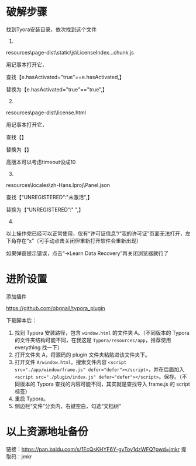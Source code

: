 # 破解步骤

找到Tyora安装目录，依次找到这个文件

1.

resources\page-dist\static\js\LicenseIndex...chunk.js

用记事本打开它，

查找【e.hasActivated="true"==e.hasActivated,】

替换为【e.hasActivated="true"=="true",】

2.

resources\page-dist\license.html

用记事本打开它，

查找【</body></html>】

替换为【</body><script>window.onload=function(){setTimeout(()=>{window.close();},5);}</script></html>】

高版本可以考虑timeout设成10

3.

resources\locales\zh-Hans.lproj\Panel.json

查找【“UNREGISTERED”:"未激活",】

替换为【“UNREGISTERED”:" ",】

4.

以上操作完已经可以正常使用，仅有“许可证信息”/“我的许可证”页面无法打开，左下角存在“x”（可手动点击关闭但重新打开软件会重新出现）

如果弹窗提示错误，点击“->Learn Data Recovery”再关闭浏览器就行了

# 进阶设置

添加插件

https://github.com/obgnail/typora_plugin

下载脚本后：

1. 找到 Typora 安装路径，包含 `window.html` 的文件夹 A。（不同版本的 Typora 的文件夹结构可能不同，在我这是 `Typora/resources/app`，推荐使用 everything 找一下）
2. 打开文件夹 A，将源码的 plugin 文件夹粘贴进该文件夹下。
3. 打开文件 `A/window.html`。搜索文件内容 `<script src="./app/window/frame.js" defer="defer"></script>`，并在后面加入 `<script src="./plugin/index.js" defer="defer"></script>`。保存。（不同版本的 Typora 查找的内容可能不同，其实就是查找导入 frame.js 的 script 标签）
4. 重启 Typora。
5. 侧边栏“文件”分页内，右键空白，勾选“文档树”

# 以上资源地址备份

链接：https://pan.baidu.com/s/1EcQsKHYF6Y-gvToy1dzWFQ?pwd=jmkr 
提取码：jmkr 